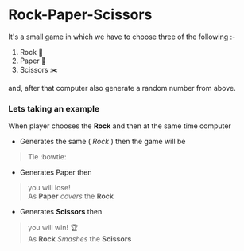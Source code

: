 # Rock-Paper-Scissors
It's a small game in which we have to choose three of the following :-
1. Rock 🥌
2. Paper 📰
3. Scissors ✂️


and, after that computer also generate a random number from above.


### Lets taking an example
When player chooses the **Rock** and then at the same time computer 
   * Generates the same ( *Rock* ) then the game will be  <br>
   > Tie :bowtie:
          

   * Generates Paper then <br>
   > you will lose! <br>
   > As **Paper** *covers* the **Rock** <br>
     

   * Generates **Scissors** then <br>
   > you will win! 🏆 <br>
   > As **Rock** *Smashes* the **Scissors** <br>
